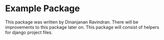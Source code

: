 # Example Package

This package was written by Dinanjanan Ravindran. There will be improvements to this package later on.
This package will consist of helpers for django project files.
